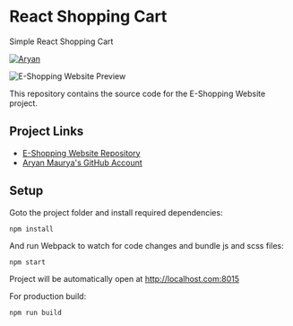 # React Shopping Cart

Simple React Shopping Cart

 [![Aryan](https://img.shields.io/david/expressjs/express.svg)](https://github.com/AryanMaurya001/E-Shopping-Website)

![E-Shopping Website Preview](https://res.cloudinary.com/sivadass/image/upload/v1494752103/gifs/react-shopping-cart.gif)

This repository contains the source code for the E-Shopping Website project.

## Project Links
- [E-Shopping Website Repository](https://github.com/AryanMaurya001/E-Shopping-Website)
- [Aryan Maurya's GitHub Account](https://github.com/AryanMaurya001)



## Setup

Goto the project folder and install required dependencies:

```
npm install
```

And run Webpack to watch for code changes and bundle js and scss files:

```
npm start
```

Project will be automatically open at http://localhost.com:8015

For production build:

```
npm run build
```
